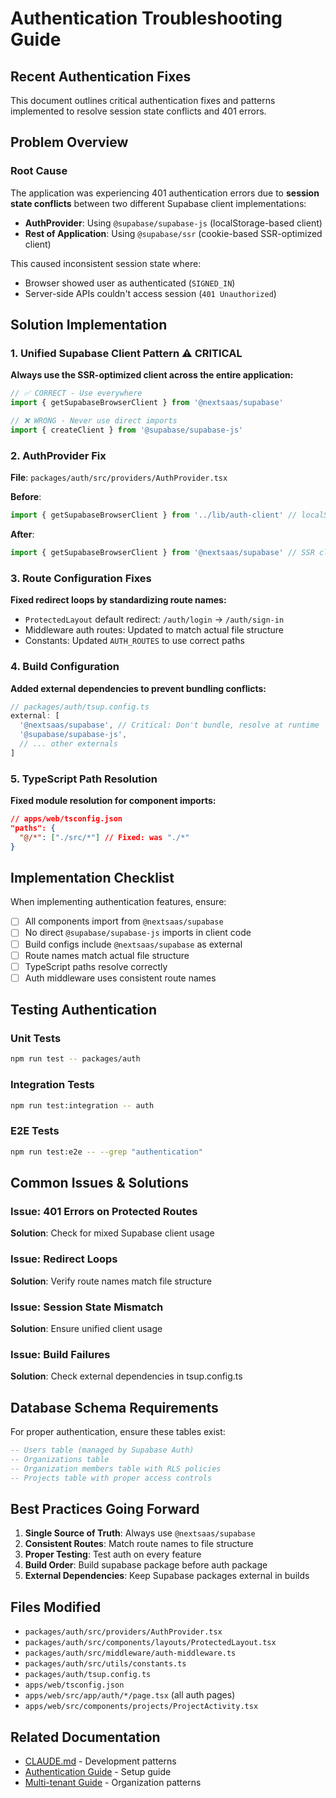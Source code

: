 # Authentication Troubleshooting Guide

## Recent Authentication Fixes

This document outlines critical authentication fixes and patterns implemented to resolve session state conflicts and 401 errors.

## Problem Overview

### Root Cause
The application was experiencing 401 authentication errors due to **session state conflicts** between two different Supabase client implementations:

- **AuthProvider**: Using `@supabase/supabase-js` (localStorage-based client)
- **Rest of Application**: Using `@supabase/ssr` (cookie-based SSR-optimized client)

This caused inconsistent session state where:
- Browser showed user as authenticated (`SIGNED_IN`)
- Server-side APIs couldn't access session (`401 Unauthorized`)

## Solution Implementation

### 1. Unified Supabase Client Pattern ⚠️ CRITICAL

**Always use the SSR-optimized client across the entire application:**

```typescript
// ✅ CORRECT - Use everywhere
import { getSupabaseBrowserClient } from '@nextsaas/supabase'

// ❌ WRONG - Never use direct imports
import { createClient } from '@supabase/supabase-js'
```

### 2. AuthProvider Fix

**File**: `packages/auth/src/providers/AuthProvider.tsx`

**Before**:
```typescript
import { getSupabaseBrowserClient } from '../lib/auth-client' // localStorage client
```

**After**:
```typescript
import { getSupabaseBrowserClient } from '@nextsaas/supabase' // SSR client
```

### 3. Route Configuration Fixes

**Fixed redirect loops by standardizing route names:**

- `ProtectedLayout` default redirect: `/auth/login` → `/auth/sign-in`
- Middleware auth routes: Updated to match actual file structure
- Constants: Updated `AUTH_ROUTES` to use correct paths

### 4. Build Configuration

**Added external dependencies to prevent bundling conflicts:**

```typescript
// packages/auth/tsup.config.ts
external: [
  '@nextsaas/supabase', // Critical: Don't bundle, resolve at runtime
  '@supabase/supabase-js',
  // ... other externals
]
```

### 5. TypeScript Path Resolution

**Fixed module resolution for component imports:**

```json
// apps/web/tsconfig.json
"paths": {
  "@/*": ["./src/*"] // Fixed: was "./*"
}
```

## Implementation Checklist

When implementing authentication features, ensure:

- [ ] All components import from `@nextsaas/supabase`
- [ ] No direct `@supabase/supabase-js` imports in client code
- [ ] Build configs include `@nextsaas/supabase` as external
- [ ] Route names match actual file structure
- [ ] TypeScript paths resolve correctly
- [ ] Auth middleware uses consistent route names

## Testing Authentication

### Unit Tests
```bash
npm run test -- packages/auth
```

### Integration Tests
```bash
npm run test:integration -- auth
```

### E2E Tests
```bash
npm run test:e2e -- --grep "authentication"
```

## Common Issues & Solutions

### Issue: 401 Errors on Protected Routes
**Solution**: Check for mixed Supabase client usage

### Issue: Redirect Loops
**Solution**: Verify route names match file structure

### Issue: Session State Mismatch
**Solution**: Ensure unified client usage

### Issue: Build Failures
**Solution**: Check external dependencies in tsup.config.ts

## Database Schema Requirements

For proper authentication, ensure these tables exist:

```sql
-- Users table (managed by Supabase Auth)
-- Organizations table
-- Organization members table with RLS policies
-- Projects table with proper access controls
```

## Best Practices Going Forward

1. **Single Source of Truth**: Always use `@nextsaas/supabase`
2. **Consistent Routes**: Match route names to file structure
3. **Proper Testing**: Test auth on every feature
4. **Build Order**: Build supabase package before auth package
5. **External Dependencies**: Keep Supabase packages external in builds

## Files Modified

- `packages/auth/src/providers/AuthProvider.tsx`
- `packages/auth/src/components/layouts/ProtectedLayout.tsx`
- `packages/auth/src/middleware/auth-middleware.ts`
- `packages/auth/src/utils/constants.ts`
- `packages/auth/tsup.config.ts`
- `apps/web/tsconfig.json`
- `apps/web/src/app/auth/*/page.tsx` (all auth pages)
- `apps/web/src/components/projects/ProjectActivity.tsx`

## Related Documentation

- [CLAUDE.md](../CLAUDE.md) - Development patterns
- [Authentication Guide](./AUTHENTICATION_GUIDE.md) - Setup guide
- [Multi-tenant Guide](./MULTI_TENANT_GUIDE.md) - Organization patterns